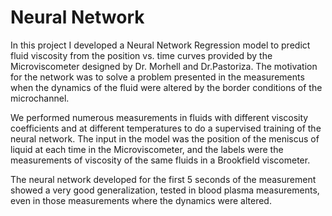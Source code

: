 # Neural Network
In this project I developed a Neural Network Regression model to predict fluid viscosity from the position vs. time curves provided by the Microviscometer designed by Dr. Morhell and Dr.Pastoriza. The motivation for the network was to solve a problem presented in the measurements when the dynamics of the fluid were altered by the border conditions of the microchannel.

We performed numerous measurements in fluids with different viscosity coefficients and at different temperatures to do a supervised training of the neural network. The input in the model was the position of the meniscus of liquid at each time in the Microviscometer, and the labels were the measurements of viscosity of the same fluids in a Brookfield viscometer.

The neural network developed for the first 5 seconds of the measurement showed a very good generalization, tested in blood plasma measurements, even in those measurements where the dynamics were altered.
